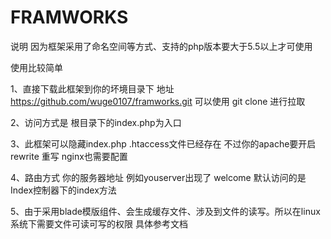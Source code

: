 # FRAMWORKS

说明 因为框架采用了命名空间等方式、支持的php版本要大于5.5以上才可使用

使用比较简单

1、直接下载此框架到你的坏境目录下 地址 https://github.com/wuge0107/framworks.git    可以使用 git clone 进行拉取

2、访问方式是 根目录下的index.php为入口

3、此框架可以隐藏index.php .htaccess文件已经存在 不过你的apache要开启rewrite 重写 nginx也需要配置

4、路由方式 你的服务器地址 例如youserver出现了 welcome 默认访问的是Index控制器下的index方法

5、由于采用blade模版组件、会生成缓存文件、涉及到文件的读写。所以在linux系统下需要文件可读可写的权限 具体参考文档
